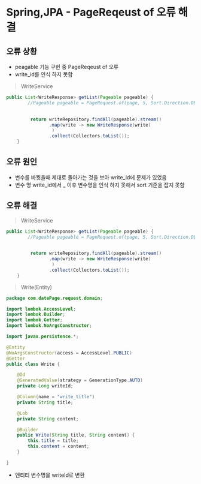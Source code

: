 # Spring,JPA - PageReqeust of 오류 해결

## 오류 상황
* peagable 기능 구현 중 PageReqeust of 오류
* write_id를 인식 하지 못함

> WriteService
```java
public List<WriteResponse> getList(Pageable pageable) {
        //Pageable pageable = PageRequest.of(page, 5, Sort.Direction.DESC, "write_id");

      
         return writeRepository.findAll(pageable).stream()
                .map(write -> new WriteResponse(write)
                 )
                .collect(Collectors.toList());
    }
```

## 오류 원인 
* 변수를 바꿧을때 제대로 돌아가는 것을 보아 write_id에 문제가 있었음
* 변수 명  write_id에서 _ 이후 변수명을 인식 하지 못해서 sort 기준을 잡지 못함

## 오류 해결
> WriteService
```java
public List<WriteResponse> getList(Pageable pageable) {
        //Pageable pageable = PageRequest.of(page, 5, Sort.Direction.DESC, "write_id");

      
         return writeRepository.findAll(pageable).stream()
                .map(write -> new WriteResponse(write)
                 )
                .collect(Collectors.toList());
    }
```

> Write(Entity)
```java
package com.datePage.request.domain;

import lombok.AccessLevel;
import lombok.Builder;
import lombok.Getter;
import lombok.NoArgsConstructor;

import javax.persistence.*;

@Entity
@NoArgsConstructor(access = AccessLevel.PUBLIC)
@Getter
public class Write {

    @Id
    @GeneratedValue(strategy = GenerationType.AUTO)
    private Long writeId;

    @Column(name = "write_title")
    private String title;

    @Lob
    private String content;

    @Builder
    public Write(String title, String content) {
        this.title = title;
        this.content = content;
    }

}
```

* 엔티티 변수명을 writeId로 변환
